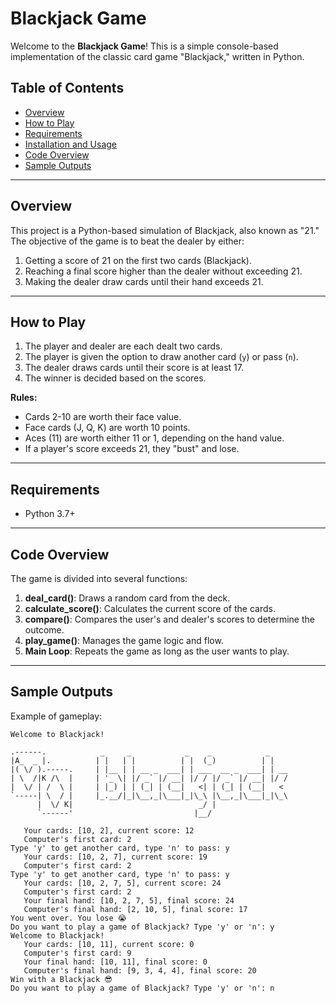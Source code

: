 # Blackjack Game

Welcome to the **Blackjack Game**! This is a simple console-based implementation of the classic card game "Blackjack," written in Python.

## Table of Contents
- [Overview](#overview)
- [How to Play](#how-to-play)
- [Requirements](#requirements)
- [Installation and Usage](#installation-and-usage)
- [Code Overview](#code-overview)
- [Sample Outputs](#sample-outputs)
---

## Overview
This project is a Python-based simulation of Blackjack, also known as "21." The objective of the game is to beat the dealer by either:

1. Getting a score of 21 on the first two cards (Blackjack).
2. Reaching a final score higher than the dealer without exceeding 21.
3. Making the dealer draw cards until their hand exceeds 21.

---


## How to Play
1. The player and dealer are each dealt two cards.
2. The player is given the option to draw another card (`y`) or pass (`n`).
3. The dealer draws cards until their score is at least 17.
4. The winner is decided based on the scores.

**Rules:**
- Cards 2-10 are worth their face value.
- Face cards (J, Q, K) are worth 10 points.
- Aces (11) are worth either 11 or 1, depending on the hand value.
- If a player's score exceeds 21, they "bust" and lose.

---

## Requirements
- Python 3.7+

---

## Code Overview
The game is divided into several functions:

1. **deal_card()**: Draws a random card from the deck.
2. **calculate_score()**: Calculates the current score of the cards.
3. **compare()**: Compares the user's and dealer's scores to determine the outcome.
4. **play_game()**: Manages the game logic and flow.
5. **Main Loop**: Repeats the game as long as the user wants to play.

---

## Sample Outputs
Example of gameplay:

```
Welcome to Blackjack!

.------.            _     _            _    _            _    
|A_  _ |.          | |   | |          | |  (_)          | |   
|( \/ ).-----.     | |__ | | __ _  ___| | ___  __ _  ___| | __
| \  /|K /\  |     | '_ \| |/ _` |/ __| |/ / |/ _` |/ __| |/ /
|  \/ | /  \ |     | |_) | | (_| | (__|   <| | (_| | (__|   < 
`-----| \  / |     |_.__/|_|\__,_|\___|_|\_\ |\__,_|\___|_|\_\
      |  \/ K|                            _/ |                
      `------'                           |__/           

   Your cards: [10, 2], current score: 12
   Computer's first card: 2
Type 'y' to get another card, type 'n' to pass: y
   Your cards: [10, 2, 7], current score: 19
   Computer's first card: 2
Type 'y' to get another card, type 'n' to pass: y
   Your cards: [10, 2, 7, 5], current score: 24
   Computer's first card: 2
   Your final hand: [10, 2, 7, 5], final score: 24
   Computer's final hand: [2, 10, 5], final score: 17
You went over. You lose 😭
Do you want to play a game of Blackjack? Type 'y' or 'n': y
Welcome to Blackjack!
   Your cards: [10, 11], current score: 0
   Computer's first card: 9
   Your final hand: [10, 11], final score: 0
   Computer's final hand: [9, 3, 4, 4], final score: 20
Win with a Blackjack 😎
Do you want to play a game of Blackjack? Type 'y' or 'n': n

```
